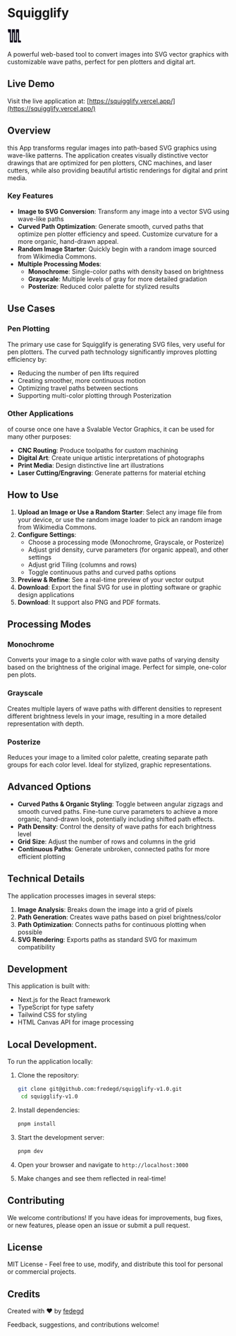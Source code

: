 # Squigglify

![Squigglify](./public/favicon-32x32.png)

A powerful web-based tool to convert images into SVG vector graphics with customizable wave paths, perfect for pen plotters and digital art.

## Live Demo

Visit the live application at: [https://squigglify.vercel.app/](https://squigglify.vercel.app/)

## Overview

this App transforms regular images into path-based SVG graphics using wave-like patterns. The application creates visually distinctive vector drawings that are optimized for pen plotters, CNC machines, and laser cutters, while also providing beautiful artistic renderings for digital and print media.

### Key Features

- **Image to SVG Conversion**: Transform any image into a vector SVG using wave-like paths
- **Curved Path Optimization**: Generate smooth, curved paths that optimize pen plotter efficiency and speed. Customize curvature for a more organic, hand-drawn appeal.
- **Random Image Starter**: Quickly begin with a random image sourced from Wikimedia Commons.
- **Multiple Processing Modes**:
  - **Monochrome**: Single-color paths with density based on brightness
  - **Grayscale**: Multiple levels of gray for more detailed gradation
  - **Posterize**: Reduced color palette for stylized results

## Use Cases

### Pen Plotting

The primary use case for Squigglify is generating SVG files, very useful for pen plotters. The curved path technology significantly improves plotting efficiency by:

- Reducing the number of pen lifts required
- Creating smoother, more continuous motion
- Optimizing travel paths between sections
- Supporting multi-color plotting through Posterization

### Other Applications

of course once one have a Svalable Vector Graphics, it can be used for many other purposes:

- **CNC Routing**: Produce toolpaths for custom machining
- **Digital Art**: Create unique artistic interpretations of photographs
- **Print Media**: Design distinctive line art illustrations
- **Laser Cutting/Engraving**: Generate patterns for material etching

## How to Use

1. **Upload an Image or Use a Random Starter**: Select any image file from your device, or use the random image loader to pick an random image from Wikimedia Commons.
2. **Configure Settings**:
   - Choose a processing mode (Monochrome, Grayscale, or Posterize)
   - Adjust grid density, curve parameters (for organic appeal), and other settings
   - Adjust grid Tiling (columns and rows)
   - Toggle continuous paths and curved paths options
3. **Preview & Refine**: See a real-time preview of your vector output
4. **Download**: Export the final SVG for use in plotting software or graphic design applications
5. **Download**: It support also PNG and PDF formats.

## Processing Modes

### Monochrome

Converts your image to a single color with wave paths of varying density based on the brightness of the original image. Perfect for simple, one-color pen plots.

### Grayscale

Creates multiple layers of wave paths with different densities to represent different brightness levels in your image, resulting in a more detailed representation with depth.

### Posterize

Reduces your image to a limited color palette, creating separate path groups for each color level. Ideal for stylized, graphic representations.

## Advanced Options

- **Curved Paths & Organic Styling**: Toggle between angular zigzags and smooth curved paths. Fine-tune curve parameters to achieve a more organic, hand-drawn look, potentially including shifted path effects.
- **Path Density**: Control the density of wave paths for each brightness level
- **Grid Size**: Adjust the number of rows and columns in the grid
- **Continuous Paths**: Generate unbroken, connected paths for more efficient plotting

## Technical Details

The application processes images in several steps:

1. **Image Analysis**: Breaks down the image into a grid of pixels
2. **Path Generation**: Creates wave paths based on pixel brightness/color
3. **Path Optimization**: Connects paths for continuous plotting when possible
4. **SVG Rendering**: Exports paths as standard SVG for maximum compatibility

## Development

This application is built with:

- Next.js for the React framework
- TypeScript for type safety
- Tailwind CSS for styling
- HTML Canvas API for image processing

## Local Development.

To run the application locally:

1. Clone the repository:

   ```bash
   git clone git@github.com:fredegd/squigglify-v1.0.git
    cd squigglify-v1.0
   ```

2. Install dependencies:
   ```bash
   pnpm install
   ```
3. Start the development server:

   ```bash
   pnpm dev
   ```

4. Open your browser and navigate to `http://localhost:3000`
5. Make changes and see them reflected in real-time!

## Contributing

We welcome contributions! If you have ideas for improvements, bug fixes, or new features, please open an issue or submit a pull request.

## License

MIT License - Feel free to use, modify, and distribute this tool for personal or commercial projects.

## Credits

Created with ❤️ by [fedegd](https://github.com/fredegd/)

Feedback, suggestions, and contributions welcome!

